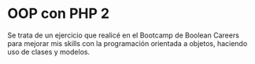 <h1> OOP con PHP 2 </h2>

<p> Se trata de un ejercicio que realicé en el Bootcamp de Boolean Careers para mejorar mis skills con la programación orientada a objetos, haciendo uso de clases y modelos. </p>
